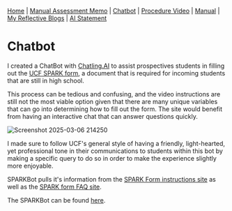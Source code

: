 [Home](index.md) | [Manual Assessment Memo](manual_assessment_memo.md) | [Chatbot](chatbot.md) | [Procedure Video](procedure_video.md) | [Manual](manual.md) | [My Reflective Blogs](reflective_blogs.md) | [AI Statement](AI_Statement.md)

# Chatbot

I created a ChatBot with [Chatling.AI](https://chatling.ai/) to assist prospectives students in filling out the [UCF SPARK form](https://www.ucf.edu/admissions/undergraduate/spark/), a document that is required for incoming students that are still in high school. 

This process can be tedious and confusing, and the video instructions are still not the most viable option given that there are many unique variables that can go into determining how to fill out the form. The site would benefit from having an interactive chat that can answer questions quickly. 

![Screenshot 2025-03-06 214250](https://github.com/user-attachments/assets/3f1fe278-6123-4460-b863-4b00682d5f2a)

I made sure to follow UCF's general style of having a friendly, light-hearted, yet professional tone in their communications to students within this bot by making a specific query to do so in order to make the experience slightly more enjoyable. 

SPARKBot pulls it's information from the [SPARK Form instructions site](https://www.ucf.edu/admissions/undergraduate/spark/) as well as the [SPARK form FAQ site](https://www.ucf.edu/admissions/undergraduate/faq/spark-form/). 

The SPARKBot can be found [here](https://share.chatling.ai/s/MiP7Xknuof8DUR6). 
